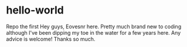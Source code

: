 # hello-world
Repo the first
Hey guys, Eovesnr here. Pretty much brand new to coding although I've been dipping my toe in the water for a few years here. Any advice is welcome! Thanks so much.
